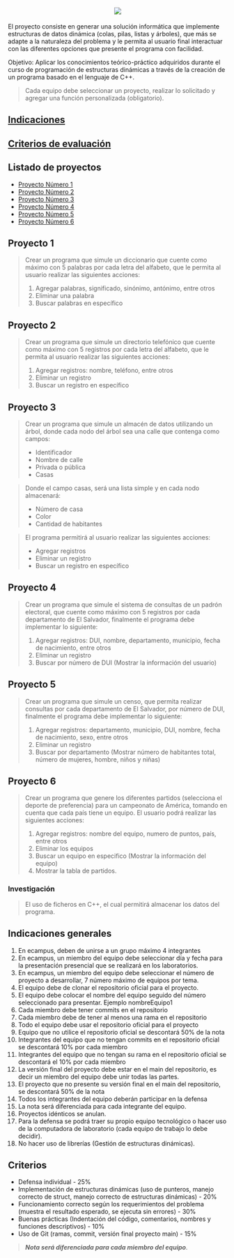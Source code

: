 <a href="#">
    <h1 align="center">
        <img border-radius="15px" src="https://i.imgur.com/uekVX44.jpg">
    </h1>
</a>

El proyecto consiste en generar una solución informática que implemente estructuras de datos dinámica (colas, pilas, listas y árboles), que más se adapte a la naturaleza del problema y le permita al usuario final interactuar con las diferentes opciones que presente el programa con facilidad.

Objetivo: Aplicar los conocimientos teórico-práctico adquiridos durante el curso de programación de estructuras dinámicas a través de la creación de un programa basado en el lenguaje de C++.

> Cada equipo debe seleccionar un proyecto, realizar lo solicitado y agregar una función personalizada (obligatorio).

## [Indicaciones](#indicaciones-generales)
## [Criterios de evaluación](#criterios)

## Listado de proyectos
* [Proyecto Número 1](#proyecto-1)
* [Proyecto Número 2](#proyecto-2)
* [Proyecto Número 3](#proyecto-3)
* [Proyecto Número 4](#proyecto-4)
* [Proyecto Número 5](#proyecto-5)
* [Proyecto Número 6](#proyecto-6)



## Proyecto 1

> Crear un programa que simule un diccionario que cuente como máximo con 5 palabras por cada letra del alfabeto, que le permita al usuario realizar las siguientes acciones:
>
> 1.  Agregar palabras, significado, sinónimo, antónimo, entre otros
> 2.  Eliminar una palabra
> 3.  Buscar palabras en específico

## Proyecto 2

> Crear un programa que simule un directorio telefónico que cuente como máximo con 5 registros por cada letra del alfabeto, que le permita al usuario realizar las siguientes acciones:
>
> 1.  Agregar registros: nombre, teléfono, entre otros
> 2.  Eliminar un registro
> 3.  Buscar un registro en específico

## Proyecto 3

> Crear un programa que simule un almacén de datos utilizando un árbol, donde cada nodo del árbol sea una calle que contenga como campos:
>
> - Identificador
> - Nombre de calle
> - Privada o pública
> - Casas

> Donde el campo casas, será una lista simple y en cada nodo almacenará:
>
> - Número de casa
> - Color
> - Cantidad de habitantes

> El programa permitirá al usuario realizar las siguientes acciones:
>
> - Agregar registros
> - Eliminar un registro
> - Buscar un registro en específico

## Proyecto 4

> Crear un programa que simule el sistema de consultas de un padrón electoral, que cuente como máximo con 5 registros por cada departamento de El Salvador, finalmente el programa debe implementar lo siguiente:
>
> 1.  Agregar registros: DUI, nombre, departamento, municipio, fecha de nacimiento, entre otros
> 2.  Eliminar un registro
> 3.  Buscar por número de DUI (Mostrar la información del usuario)

## Proyecto 5

> Crear un programa que simule un censo, que permita realizar consultas por cada departamento de El Salvador, por número de DUI, finalmente el programa debe implementar lo siguiente:
>
> 1.  Agregar registros: departamento, municipio, DUI, nombre, fecha de nacimiento, sexo, entre otros
> 2.  Eliminar un registro
> 3.  Buscar por departamento (Mostrar número de habitantes total, número de mujeres, hombre, niños y niñas)

## Proyecto 6

> Crear un programa que genere los diferentes partidos (selecciona el deporte de preferencia) para un campeonato de América, tomando en cuenta que cada país tiene un equipo. El usuario podrá realizar las siguientes acciones:
>
> 1.  Agregar registros: nombre del equipo, numero de puntos, país, entre otros
> 2.  Eliminar los equipos
> 3.  Buscar un equipo en especifico (Mostrar la información del equipo)
> 4.  Mostrar la tabla de partidos.

### Investigación

> El uso de ficheros en C++, el cual permitirá almacenar los datos del programa.

## Indicaciones generales

1. En ecampus, deben de unirse a un grupo máximo 4 integrantes
2. En ecampus, un miembro del equipo debe seleccionar día y fecha para la presentación presencial que se realizará en los laboratorios.
3. En ecampus, un miembro del equipo debe seleccionar el número de proyecto a desarrollar, 7 número máximo de equipos por tema.
4. El equipo debe de clonar el repositorio oficial para el proyecto.
5. El equipo debe colocar el nombre del equipo seguido del número seleccionado para presentar. Ejemplo nombreEquipo1
6. Cada miembro debe tener commits en el repositorio
7. Cada miembro debe de tener al menos una rama en el repositorio
8. Todo el equipo debe usar el repositorio oficial para el proyecto
9. Equipo que no utilice el repositorio oficial se descontará 50% de la nota
10. Integrantes del equipo que no tengan commits en el repositorio oficial se descontará 10% por cada miembro
11. Integrantes del equipo que no tengan su rama en el repositorio oficial se descontará el 10% por cada miembro
12. La versión final del proyecto debe estar en el main del repositorio, es decir un miembro del equipo debe unir todas las partes.
13. El proyecto que no presente su versión final en el main del repositorio, se descontará 50% de la nota
14. Todos los integrantes del equipo deberán participar en la defensa
15. La nota será diferenciada para cada integrante del equipo.
16. Proyectos idénticos se anulan.
17. Para la defensa se podrá traer su propio equipo tecnológico o hacer uso de la computadora de laboratorio (cada equipo de trabajo lo debe decidir).
18. No hacer uso de librerías (Gestión de estructuras dinámicas).

## Criterios

- Defensa individual - 25%
- Implementación de estructuras dinámicas (uso de punteros, manejo correcto de struct, manejo correcto de estructuras dinámicas) - 20%
- Funcionamiento correcto según los requerimientos del problema (muestra el resultado esperado, se ejecuta sin errores) - 30%
- Buenas prácticas (Indentación del código, comentarios, nombres y funciones descriptivos) - 10%
- Uso de Git (ramas, commit, versión final proyecto main) - 15%

> __*Nota será diferenciada para cada miembro del equipo*__.
